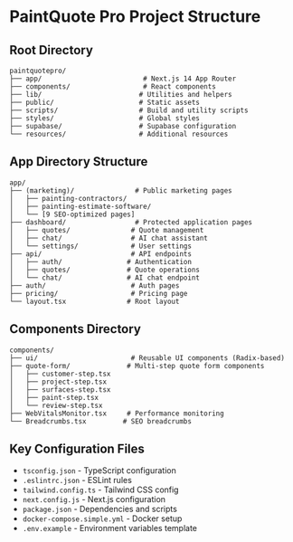 # PaintQuote Pro Project Structure

## Root Directory
```
paintquotepro/
├── app/                         # Next.js 14 App Router
├── components/                  # React components
├── lib/                        # Utilities and helpers
├── public/                     # Static assets
├── scripts/                    # Build and utility scripts
├── styles/                     # Global styles
├── supabase/                   # Supabase configuration
└── resources/                  # Additional resources
```

## App Directory Structure
```
app/
├── (marketing)/               # Public marketing pages
│   ├── painting-contractors/
│   ├── painting-estimate-software/
│   └── [9 SEO-optimized pages]
├── dashboard/                 # Protected application pages
│   ├── quotes/               # Quote management
│   ├── chat/                 # AI chat assistant
│   └── settings/             # User settings
├── api/                      # API endpoints
│   ├── auth/                # Authentication
│   ├── quotes/              # Quote operations
│   └── chat/                # AI chat endpoint
├── auth/                     # Auth pages
├── pricing/                  # Pricing page
└── layout.tsx               # Root layout
```

## Components Directory
```
components/
├── ui/                       # Reusable UI components (Radix-based)
├── quote-form/              # Multi-step quote form components
│   ├── customer-step.tsx
│   ├── project-step.tsx
│   ├── surfaces-step.tsx
│   ├── paint-step.tsx
│   └── review-step.tsx
├── WebVitalsMonitor.tsx     # Performance monitoring
└── Breadcrumbs.tsx         # SEO breadcrumbs
```

## Key Configuration Files
- `tsconfig.json` - TypeScript configuration
- `.eslintrc.json` - ESLint rules
- `tailwind.config.ts` - Tailwind CSS config
- `next.config.js` - Next.js configuration
- `package.json` - Dependencies and scripts
- `docker-compose.simple.yml` - Docker setup
- `.env.example` - Environment variables template